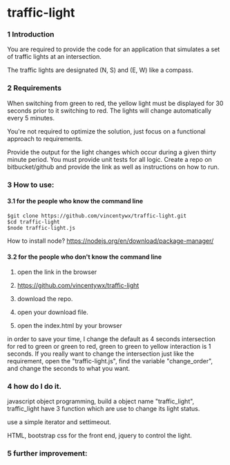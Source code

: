 # traffic-light

### 1 Introduction
You are required to provide the code for an application that simulates a set of traffic lights at
an intersection.

The traffic lights are designated (N, S) and (E, W) like a compass.
### 2 Requirements
When switching from green to red, the yellow light must be displayed for 30 seconds prior to
it switching to red. The lights will change automatically every 5 minutes.

You're not required to optimize the solution, just focus on a functional approach to
requirements.

Provide the output for the light changes which occur during a given thirty minute period.
You must provide unit tests for all logic.
Create a repo on bitbucket/github and provide the link as well as instructions on how to run.

### 3 How to use:
#### 3.1 for the people who know the command line 
    $git clone https://github.com/vincentywx/traffic-light.git
    $cd traffic-light
    $node traffic-light.js
    
   How to install node?
    https://nodejs.org/en/download/package-manager/
    
#### 3.2 for the people who don't know the command line 
   1. open the link in the browser
   
   2. https://github.com/vincentywx/traffic-light
   
   3. download the repo. 
   
   4. open your download file.
   
   5. open the index.html by your browser
   
   in order to save your time, I change the default as 4 seconds intersection for red to green or green to red, green to 
   green to yellow interaction is 1 seconds. If you really want to change the intersection just like the requirement, open
   the "traffic-light.js", find the variable "change_order", and change the seconds to what you want.
   
### 4 how do I do it.
 javascript object programming, build a object name "traffic_light",
 traffic_light have 3 function which are use to change its light status.
 
 use a simple iterator and settimeout.
 
 HTML, bootstrap css for the front end, jquery to control the light.
 
### 5 further improvement:

